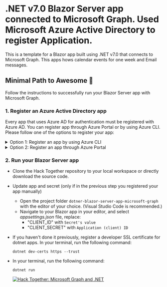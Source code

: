 # .NET v7.0 Blazor Server app connected to Microsoft Graph. Used Microsoft Azure Active Directory to register Application.

This is a template for a Blazor app built using .NET v7.0 that connects to Microsoft Graph. This apps hows calendar events for one week and Email messages.

## Minimal Path to Awesome 🚀

Follow the instructions to successfully run your Blazor Server app with Microsoft Graph.

### 1. Register an Azure Active Directory app

Every app that uses Azure AD for authentication must be registered with Azure AD. You can register app through Azure Portal or by using Azure CLI. Please follow one of the options to register your app:

<details>
  <summary>Option 1: Register an app by using Azure CLI</summary>

* [Install Azure CLI](https://learn.microsoft.com/cli/azure/install-azure-cli?view=azure-cli-latest) if you haven't already.
* Register your app on Microsoft Azure, by creating a new Azure AD app registration:
  * <details>
      <summary>On macOS/Linux/in Bash</summary>

    * Open terminal and change the working directory to the root of this project
    * To make the setup script executable, run `chmod +x ./setup.sh`
    * To register the app, run `./setup.sh`
    * When prompted, sign in with your **Microsoft 365 developer sandbox account**

    </details>
  * <details>
      <summary>On Windows/in PowerShell</summary>

    * Open PowerShell and change the working directory to the root of this project
    * To register the app, run `.\setup.ps1`
    * When prompted, sign in with your **Microsoft 365 developer sandbox account**

    </details>

</details>

<details>

  <summary>Option 2: Register an app through Azure Portal</summary>

* Go to [Azure Portal](https://portal.azure.com) and login with your testing account that has Application developer or administrator permissions.
* Select **Azure Active Directory**, and select **App Registrations** from the left side bar. Then select **+ New registration**.
* Give any name to your app. For **Supported account types**, select **Accounts in any organizational directory (Any Azure AD directory - Multitenant) and personal Microsoft accounts (e.g. Skype, Xbox)**.
* Set the **Redirect URI** drop down to **Web** and enter `https://localhost:5001/signin-oidc`. Then, select **Register**.
* Select **Certificates & secrets** tab in your registered app, and then **Client secrets**. Create a **New client secret** that never expires.

Make note of the **secret's value** as you'll use it in the next step. Also, navigate to **Overview tab** and make a note of the **Application (client) ID** and **Directory (tenant) ID**. You'll use them in the next steps.

</details>

### 2. Run your Blazor Server app

* Clone the Hack Together repository to your local workspace or directly download the source code.
* Update app and secret (only if in the previous step you registered your app manually)
  * Open the project folder `dotner-blazor-server-app-microsoft-graph` with the editor of your choice. (Visual Studio Code is recommended.)
  * Navigate to your Blazor app in your editor, and select *appsettings.json* file, replace:
    * "CLIENT_ID" with `Secret's value`
    * "CLIENT_SECRET" with `Application (client) ID`
* If you haven't done it previously, register a developer SSL certificate for dotnet apps. In your terminal, run the following command:

  ```dotnetcli
  dotnet dev-certs https --trust
  ```

* In your terminal, run the following command:

  ```dotnetcli
  dotnet run
  ```
  
  
  [![Hack Together: Microsoft Graph and .NET](https://img.shields.io/badge/Microsoft%20-Hack--Together-orange?style=for-the-badge&logo=microsoft)](https://github.com/microsoft/hack-together)
